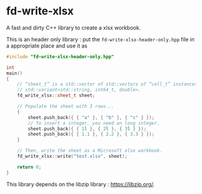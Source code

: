 # fd-write-xlsx
A fast and dirty C++ library to create a xlsx workbook.

This is an header only library : put the `fd-write-xlsx-header-only.hpp` file in a appropriate place and use it as
```C++
#include "fd-write-xlsx-header-only.hpp"

int
main()
{
	// “sheet_t” is a std::vector of std::vectors of “cell_t” instances and “cell_t” is a
	// std::variant<std::string, int64_t, double>.
	fd_write_xlsx::sheet_t sheet;

	// Populate the sheet with 3 rows...
	{
		sheet.push_back({ { "a" }, { "b" }, { "c" } });
		// To insert a integer, you need an long integer.
		sheet.push_back({ { 1l }, { 2l }, { 3l } });
		sheet.push_back({ { 1.1 }, { 2.2 }, { 3.3 } });
	}

	// Then, write the sheet as a Microsoft xlsx workbook.
	fd_write_xlsx::write("test.xlsx", sheet);

	return 0;
}
```

This library depends on the libzip library : https://libzip.org/.
